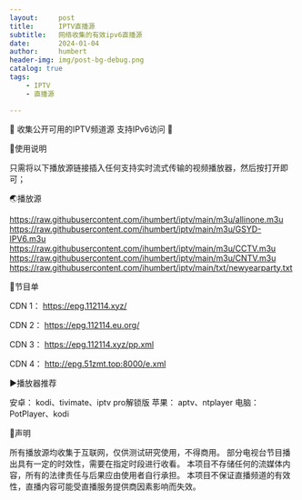 ```yaml
---
layout:     post
title:      IPTV直播源
subtitle:   网络收集的有效ipv6直播源
date:       2024-01-04
author:     humbert
header-img: img/post-bg-debug.png
catalog: true
tags:
    - IPTV
    - 直播源

---
```


 🔕 收集公开可用的IPTV频道源 支持IPv6访问 🔕
 
📑使用说明 

只需将以下播放源链接插入任何支持实时流式传输的视频播放器，然后按打开即可；

🌏播放源

https://raw.githubusercontent.com/ihumbert/iptv/main/m3u/allinone.m3u
https://raw.githubusercontent.com/ihumbert/iptv/main/m3u/GSYD-IPV6.m3u
https://raw.githubusercontent.com/ihumbert/iptv/main/m3u/CCTV.m3u
https://raw.githubusercontent.com/ihumbert/iptv/main/m3u/CNTV.m3u
https://raw.githubusercontent.com/ihumbert/iptv/main/txt/newyearparty.txt

📒节目单

CDN 1： https://epg.112114.xyz/

CDN 2： https://epg.112114.eu.org/

CDN 3： https://epg.112114.xyz/pp.xml

CDN 4： http://epg.51zmt.top:8000/e.xml

▶️播放器推荐

安卓： kodi、tivimate、iptv pro解锁版
苹果： aptv、ntplayer
电脑： PotPlayer、kodi

📖声明

所有播放源均收集于互联网，仅供测试研究使用，不得商用。 部分电视台节目播出具有一定的时效性，需要在指定时段进行收看。 本项目不存储任何的流媒体内容，所有的法律责任与后果应由使用者自行承担。 本项目不保证直播频道的有效性，直播内容可能受直播服务提供商因素影响而失效。

